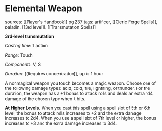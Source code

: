 # Elemental Weapon
sources: [[Player's Handbook]] pg 237
tags: artificer, [[Cleric Forge Spells]], paladin, [[3rd level]], [[Transmutation Spells]]

**3rd-level transmutation**

*Casting time*: 1 action

*Range*: Touch

*Components*: V, S

*Duration*: [[Requires concentration]], up to 1 hour

A nonmagical weapon you touch becomes a magic weapon. Choose one of the following damage types: acid, cold, fire, lightning, or thunder. For the duration, the weapon has a +1 bonus to attack rolls and deals an extra 1d4 damage of the chosen type when it hits.

**At Higher Levels.** When you cast this spell using a spell slot of 5th or 6th level, the bonus to attack rolls increases to +2 and the extra damage increases to 2d4. When you use a spell slot of 7th level or higher, the bonus increases to +3 and the extra damage increases to 3d4.
